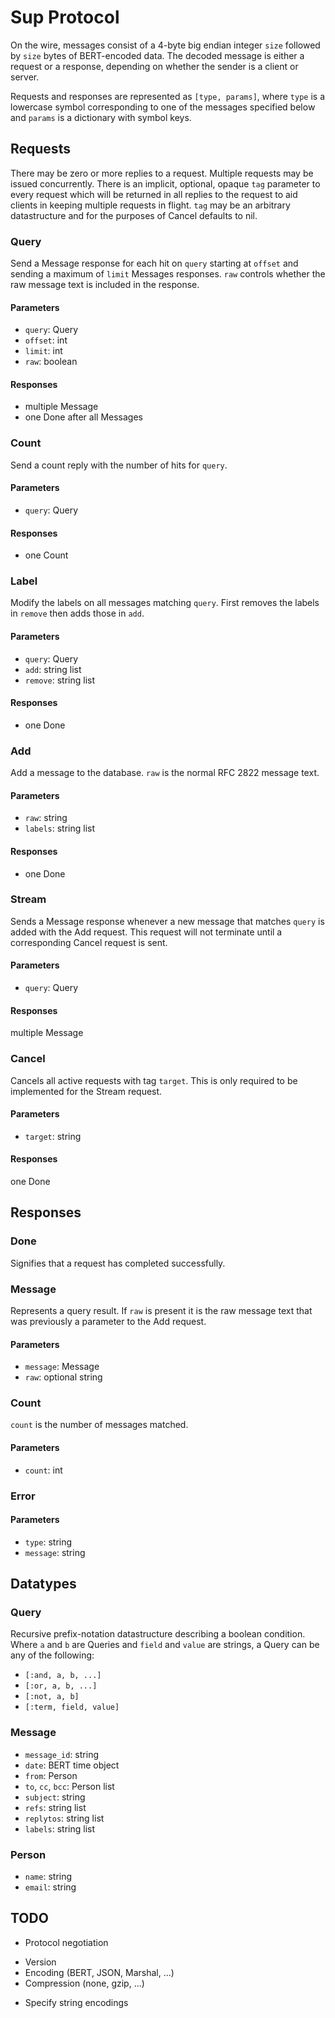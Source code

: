 Sup Protocol
============

On the wire, messages consist of a 4-byte big endian integer `size`
followed by `size` bytes of BERT-encoded data. The decoded message is
either a request or a response, depending on whether the sender is a
client or server.

Requests and responses are represented as `[type, params]`, where `type`
is a lowercase symbol corresponding to one of the messages specified
below and `params` is a dictionary with symbol keys.

Requests
--------

There may be zero or more replies to a request. Multiple requests may be
issued concurrently. There is an implicit, optional, opaque `tag` parameter to
every request which will be returned in all replies to the request to
aid clients in keeping multiple requests in flight. `tag` may be an
arbitrary datastructure and for the purposes of Cancel defaults to nil.

### Query
Send a Message response for each hit on `query` starting at `offset`
and sending a maximum of `limit` Messages responses. `raw` controls
whether the raw message text is included in the response.

#### Parameters
*   `query`: Query
*   `offset`: int
*   `limit`: int
*   `raw`: boolean

#### Responses
*   multiple Message
*   one Done after all Messages


### Count
Send a count reply with the number of hits for `query`.

#### Parameters
*   `query`: Query

#### Responses
*   one Count


### Label
Modify the labels on all messages matching `query`. First removes the
labels in `remove` then adds those in `add`.

#### Parameters
*   `query`: Query
*   `add`: string list
*   `remove`: string list

#### Responses
*   one Done


### Add
Add a message to the database. `raw` is the normal RFC 2822 message text.

#### Parameters
*   `raw`: string
*   `labels`: string list

#### Responses
*   one Done


### Stream
Sends a Message response whenever a new message that matches `query` is
added with the Add request. This request will not terminate until a
corresponding Cancel request is sent.

#### Parameters
*   `query`: Query

#### Responses
multiple Message


### Cancel
Cancels all active requests with tag `target`. This is only required to
be implemented for the Stream request.

#### Parameters
*   `target`: string

#### Responses
one Done



Responses
---------

### Done
Signifies that a request has completed successfully.


### Message
Represents a query result. If `raw` is present it is the raw message
text that was previously a parameter to the Add request.

#### Parameters
*   `message`: Message
*   `raw`: optional string


### Count
`count` is the number of messages matched.

#### Parameters
*   `count`: int


### Error

#### Parameters
*   `type`: string
*   `message`: string



Datatypes
---------

### Query
Recursive prefix-notation datastructure describing a boolean condition.
Where `a` and `b` are Queries and `field` and `value` are strings, a
Query can be any of the following:

*   `[:and, a, b, ...]`
*   `[:or, a, b, ...]`
*   `[:not, a, b]`
*   `[:term, field, value]`


### Message
*   `message_id`: string
*   `date`: BERT time object
*   `from`: Person
*   `to`, `cc`, `bcc`: Person list
*   `subject`: string
*   `refs`: string list
*   `replytos`: string list
*   `labels`: string list


### Person
*   `name`: string
*   `email`: string


TODO
----

*   Protocol negotiation
   -   Version
   -   Encoding (BERT, JSON, Marshal, ...)
   -   Compression (none, gzip, ...)
*   Specify string encodings
